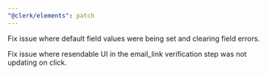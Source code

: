 ```yaml
---
"@clerk/elements": patch
---
```


Fix issue where default field values were being set and clearing field errors.

Fix issue where resendable UI in the email_link verification step was not updating on click.

